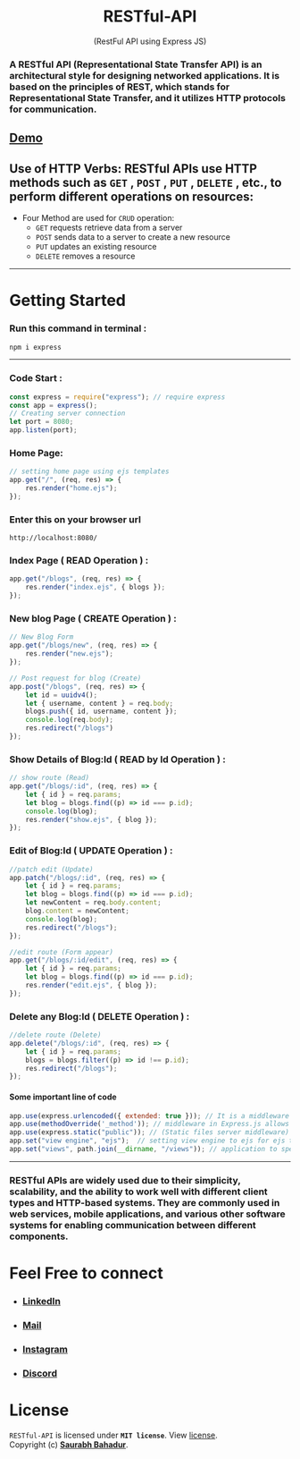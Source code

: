 <h1 align="center" > RESTful-API </h1> <p align="center"> (RestFul API using Express JS)</p>

### A RESTful API (Representational State Transfer API) is an architectural style for designing networked applications. It is based on the principles of REST, which stands for Representational State Transfer, and it utilizes HTTP protocols for communication.

## [Demo](https://www.linkedin.com/posts/saurabhbahadur_connections-mernstack-mernstackdevelopment-activity-7132318224523665408--vES?utm_source=share&utm_medium=member_desktop)

## Use of HTTP Verbs: RESTful APIs use HTTP methods such as `GET` ,  `POST` , `PUT` , `DELETE` , etc., to perform different operations on resources:
+ Four Method are used for `CRUD` operation:
    + `GET`  requests retrieve data from a server
    + `POST` sends data to a server to create a new resource
    + `PUT` updates an existing resource
    - `DELETE` removes a resource
---

# Getting Started

### Run this command in terminal :
```ruby
npm i express
```
---
### Code Start :
```js
const express = require("express"); // require express 
const app = express();
// Creating server connection 
let port = 8080;
app.listen(port);
```

   ### Home Page:
```js
// setting home page using ejs templates
app.get("/", (req, res) => {
    res.render("home.ejs");
});
```
### Enter this on your browser url 
```
http://localhost:8080/
```

### Index Page ( READ Operation ) :
```js
app.get("/blogs", (req, res) => {
    res.render("index.ejs", { blogs });
});
```
### New blog Page ( CREATE Operation ) :
```js
// New Blog Form
app.get("/blogs/new", (req, res) => {
    res.render("new.ejs");
});

// Post request for blog (Create)
app.post("/blogs", (req, res) => {
    let id = uuidv4();
    let { username, content } = req.body;
    blogs.push({ id, username, content });
    console.log(req.body);
    res.redirect("/blogs")
});
```
### Show Details of Blog:Id ( READ by Id Operation ) :
```js
// show route (Read)
app.get("/blogs/:id", (req, res) => {
    let { id } = req.params;
    let blog = blogs.find((p) => id === p.id);
    console.log(blog);
    res.render("show.ejs", { blog });
});
```
 ### Edit of Blog:Id ( UPDATE Operation ) :
```js
//patch edit (Update)
app.patch("/blogs/:id", (req, res) => {
    let { id } = req.params;
    let blog = blogs.find((p) => id === p.id);
    let newContent = req.body.content;
    blog.content = newContent;
    console.log(blog);
    res.redirect("/blogs");
});

//edit route (Form appear) 
app.get("/blogs/:id/edit", (req, res) => {
    let { id } = req.params;
    let blog = blogs.find((p) => id === p.id);
    res.render("edit.ejs", { blog });
});
```
### Delete any Blog:Id ( DELETE Operation ) :
```js
//delete route (Delete)
app.delete("/blogs/:id", (req, res) => {
    let { id } = req.params;
    blogs = blogs.filter((p) => id !== p.id);
    res.redirect("/blogs");
});
```

#### Some important line of code
```js
app.use(express.urlencoded({ extended: true })); // It is a middleware used to parse incoming requests with URL-encoded payloads.
app.use(methodOverride('_method')); // middleware in Express.js allows you to use HTTP verbs such as PUT or DELETE in places where the client doesn't support it
app.use(express.static("public")); // (Static files server middleware) setting directory for css and js files 
app.set("view engine", "ejs");  // setting view engine to ejs for ejs templates
app.set("views", path.join(__dirname, "/views")); // application to specify the directory where the application's views (templates) are located
```
***
### RESTful APIs are widely used due to their simplicity, scalability, and the ability to work well with different client types and HTTP-based systems. They are commonly used in web services, mobile applications, and various other software systems for enabling communication between different components.
# Feel Free to connect
+ ### [LinkedIn](https://www.linkedin.com/in/saurabhbahadur) 
+ ### [Mail](mailto:singhsaurabhbahadur@gmail.com)
+ ### [Instagram](https://www.instagram.com/saurabhbahadur_)
+ ### [Discord](https://discord.gg/aQR27Bg7de)

# License

`RESTful-API` is licensed under **`MIT license`**. View [license](https://github.com/saurabhbahadur/RESTful-API/blob/main/LICENSE).<br>
Copyright (c) [**Saurabh Bahadur**](https://github.com/saurabhbahadur).
